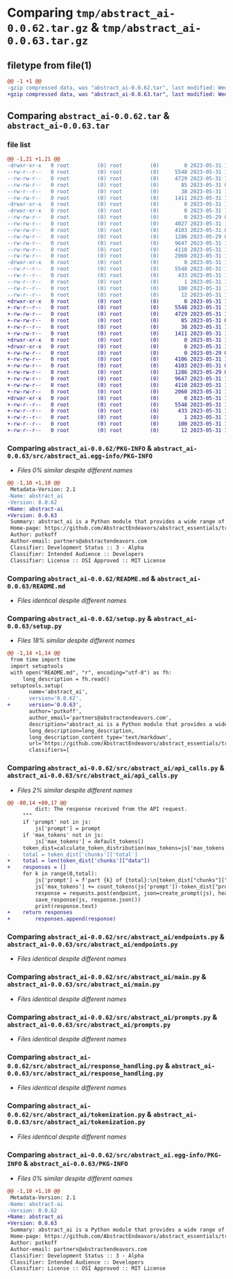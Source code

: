 # Comparing `tmp/abstract_ai-0.0.62.tar.gz` & `tmp/abstract_ai-0.0.63.tar.gz`

## filetype from file(1)

```diff
@@ -1 +1 @@
-gzip compressed data, was "abstract_ai-0.0.62.tar", last modified: Wed May 31 18:31:26 2023, max compression
+gzip compressed data, was "abstract_ai-0.0.63.tar", last modified: Wed May 31 18:33:58 2023, max compression
```

## Comparing `abstract_ai-0.0.62.tar` & `abstract_ai-0.0.63.tar`

### file list

```diff
@@ -1,21 +1,21 @@
-drwxr-xr-x   0 root         (0) root         (0)        0 2023-05-31 18:31:26.546113 abstract_ai-0.0.62/
--rw-r--r--   0 root         (0) root         (0)     5548 2023-05-31 18:31:26.546113 abstract_ai-0.0.62/PKG-INFO
--rw-rw-r--   0 root         (0) root         (0)     4729 2023-05-31 17:26:44.000000 abstract_ai-0.0.62/README.md
--rw-rw-r--   0 root         (0) root         (0)       85 2023-05-31 01:51:39.000000 abstract_ai-0.0.62/pyproject.toml
--rw-r--r--   0 root         (0) root         (0)       38 2023-05-31 18:31:26.546113 abstract_ai-0.0.62/setup.cfg
--rw-rw-r--   0 root         (0) root         (0)     1411 2023-05-31 18:31:08.000000 abstract_ai-0.0.62/setup.py
-drwxr-xr-x   0 root         (0) root         (0)        0 2023-05-31 18:31:26.538113 abstract_ai-0.0.62/src/
-drwxr-xr-x   0 root         (0) root         (0)        0 2023-05-31 18:31:26.542113 abstract_ai-0.0.62/src/abstract_ai/
--rw-rw-r--   0 root         (0) root         (0)        0 2023-05-29 07:24:38.000000 abstract_ai-0.0.62/src/abstract_ai/__init__.py
--rw-rw-r--   0 root         (0) root         (0)     4027 2023-05-31 18:31:00.000000 abstract_ai-0.0.62/src/abstract_ai/api_calls.py
--rw-rw-r--   0 root         (0) root         (0)     4103 2023-05-31 09:35:39.000000 abstract_ai-0.0.62/src/abstract_ai/endpoints.py
--rw-rw-r--   0 root         (0) root         (0)     1286 2023-05-29 07:24:38.000000 abstract_ai-0.0.62/src/abstract_ai/main.py
--rw-rw-r--   0 root         (0) root         (0)     9647 2023-05-31 17:38:48.000000 abstract_ai-0.0.62/src/abstract_ai/prompts.py
--rw-rw-r--   0 root         (0) root         (0)     4110 2023-05-31 16:43:30.000000 abstract_ai-0.0.62/src/abstract_ai/response_handling.py
--rw-rw-r--   0 root         (0) root         (0)     2060 2023-05-31 18:22:52.000000 abstract_ai-0.0.62/src/abstract_ai/tokenization.py
-drwxr-xr-x   0 root         (0) root         (0)        0 2023-05-31 18:31:26.546113 abstract_ai-0.0.62/src/abstract_ai.egg-info/
--rw-r--r--   0 root         (0) root         (0)     5548 2023-05-31 18:31:26.000000 abstract_ai-0.0.62/src/abstract_ai.egg-info/PKG-INFO
--rw-r--r--   0 root         (0) root         (0)      433 2023-05-31 18:31:26.000000 abstract_ai-0.0.62/src/abstract_ai.egg-info/SOURCES.txt
--rw-r--r--   0 root         (0) root         (0)        1 2023-05-31 18:31:26.000000 abstract_ai-0.0.62/src/abstract_ai.egg-info/dependency_links.txt
--rw-r--r--   0 root         (0) root         (0)      100 2023-05-31 18:31:26.000000 abstract_ai-0.0.62/src/abstract_ai.egg-info/requires.txt
--rw-r--r--   0 root         (0) root         (0)       12 2023-05-31 18:31:26.000000 abstract_ai-0.0.62/src/abstract_ai.egg-info/top_level.txt
+drwxr-xr-x   0 root         (0) root         (0)        0 2023-05-31 18:33:58.688746 abstract_ai-0.0.63/
+-rw-r--r--   0 root         (0) root         (0)     5548 2023-05-31 18:33:58.688746 abstract_ai-0.0.63/PKG-INFO
+-rw-rw-r--   0 root         (0) root         (0)     4729 2023-05-31 17:26:44.000000 abstract_ai-0.0.63/README.md
+-rw-rw-r--   0 root         (0) root         (0)       85 2023-05-31 01:51:39.000000 abstract_ai-0.0.63/pyproject.toml
+-rw-r--r--   0 root         (0) root         (0)       38 2023-05-31 18:33:58.688746 abstract_ai-0.0.63/setup.cfg
+-rw-rw-r--   0 root         (0) root         (0)     1411 2023-05-31 18:33:44.000000 abstract_ai-0.0.63/setup.py
+drwxr-xr-x   0 root         (0) root         (0)        0 2023-05-31 18:33:58.680746 abstract_ai-0.0.63/src/
+drwxr-xr-x   0 root         (0) root         (0)        0 2023-05-31 18:33:58.684746 abstract_ai-0.0.63/src/abstract_ai/
+-rw-rw-r--   0 root         (0) root         (0)        0 2023-05-29 07:24:38.000000 abstract_ai-0.0.63/src/abstract_ai/__init__.py
+-rw-rw-r--   0 root         (0) root         (0)     4106 2023-05-31 18:33:41.000000 abstract_ai-0.0.63/src/abstract_ai/api_calls.py
+-rw-rw-r--   0 root         (0) root         (0)     4103 2023-05-31 09:35:39.000000 abstract_ai-0.0.63/src/abstract_ai/endpoints.py
+-rw-rw-r--   0 root         (0) root         (0)     1286 2023-05-29 07:24:38.000000 abstract_ai-0.0.63/src/abstract_ai/main.py
+-rw-rw-r--   0 root         (0) root         (0)     9647 2023-05-31 17:38:48.000000 abstract_ai-0.0.63/src/abstract_ai/prompts.py
+-rw-rw-r--   0 root         (0) root         (0)     4110 2023-05-31 16:43:30.000000 abstract_ai-0.0.63/src/abstract_ai/response_handling.py
+-rw-rw-r--   0 root         (0) root         (0)     2060 2023-05-31 18:22:52.000000 abstract_ai-0.0.63/src/abstract_ai/tokenization.py
+drwxr-xr-x   0 root         (0) root         (0)        0 2023-05-31 18:33:58.688746 abstract_ai-0.0.63/src/abstract_ai.egg-info/
+-rw-r--r--   0 root         (0) root         (0)     5548 2023-05-31 18:33:58.000000 abstract_ai-0.0.63/src/abstract_ai.egg-info/PKG-INFO
+-rw-r--r--   0 root         (0) root         (0)      433 2023-05-31 18:33:58.000000 abstract_ai-0.0.63/src/abstract_ai.egg-info/SOURCES.txt
+-rw-r--r--   0 root         (0) root         (0)        1 2023-05-31 18:33:58.000000 abstract_ai-0.0.63/src/abstract_ai.egg-info/dependency_links.txt
+-rw-r--r--   0 root         (0) root         (0)      100 2023-05-31 18:33:58.000000 abstract_ai-0.0.63/src/abstract_ai.egg-info/requires.txt
+-rw-r--r--   0 root         (0) root         (0)       12 2023-05-31 18:33:58.000000 abstract_ai-0.0.63/src/abstract_ai.egg-info/top_level.txt
```

### Comparing `abstract_ai-0.0.62/PKG-INFO` & `abstract_ai-0.0.63/src/abstract_ai.egg-info/PKG-INFO`

 * *Files 0% similar despite different names*

```diff
@@ -1,10 +1,10 @@
 Metadata-Version: 2.1
-Name: abstract_ai
-Version: 0.0.62
+Name: abstract-ai
+Version: 0.0.63
 Summary: abstract_ai is a Python module that provides a wide range of functionalities aimed at facilitating and enhancing interactions with AI. Developed by putkoff, it comprises several utility modules to help handle API responses, generate requests, manage tokenization, and deal with other related aspects.
 Home-page: https://github.com/AbstractEndeavors/abstract_essentials/tree/main/abstract_ai
 Author: putkoff
 Author-email: partners@abstractendeavors.com
 Classifier: Development Status :: 3 - Alpha
 Classifier: Intended Audience :: Developers
 Classifier: License :: OSI Approved :: MIT License
```

### Comparing `abstract_ai-0.0.62/README.md` & `abstract_ai-0.0.63/README.md`

 * *Files identical despite different names*

### Comparing `abstract_ai-0.0.62/setup.py` & `abstract_ai-0.0.63/setup.py`

 * *Files 18% similar despite different names*

```diff
@@ -1,14 +1,14 @@
 from time import time
 import setuptools
 with open("README.md", "r", encoding="utf-8") as fh:
     long_description = fh.read()
 setuptools.setup(
       name='abstract_ai',
-      version='0.0.62',
+      version='0.0.63',
       author='putkoff',
       author_email='partners@abstractendeavors.com',
       description="abstract_ai is a Python module that provides a wide range of functionalities aimed at facilitating and enhancing interactions with AI. Developed by putkoff, it comprises several utility modules to help handle API responses, generate requests, manage tokenization, and deal with other related aspects.",
       long_description=long_description,
       long_description_content_type='text/markdown',
       url='https://github.com/AbstractEndeavors/abstract_essentials/tree/main/abstract_ai',
       classifiers=[
```

### Comparing `abstract_ai-0.0.62/src/abstract_ai/api_calls.py` & `abstract_ai-0.0.63/src/abstract_ai/api_calls.py`

 * *Files 2% similar despite different names*

```diff
@@ -80,14 +80,17 @@
         dict: The response received from the API request.
     """
     if 'prompt' not in js:
         js['prompt'] = prompt
     if 'max_tokens' not in js:
         js['max_tokens'] = default_tokens()
     token_dist=calculate_token_distribution(max_tokens=js['max_tokens'],prompt=js['prompt'],completion_percentage=40)
-    total = token_dist['chunks']['total']
+    total = len(token_dist['chunks']["data"])
+    responses = []
     for k in range(0,total):
         js['prompt'] = f'part {k} of {total}:\n{token_dist["chunks"]["data"][k]}'
         js['max_tokens'] += count_tokens(js['prompt'])-token_dist["prompt"]["used"]
         response = requests.post(endpoint, json=create_prompt(js), headers=headers())
         save_response(js, response.json())
         print(response.text)
+    return responses
+        responses.append(response)
```

### Comparing `abstract_ai-0.0.62/src/abstract_ai/endpoints.py` & `abstract_ai-0.0.63/src/abstract_ai/endpoints.py`

 * *Files identical despite different names*

### Comparing `abstract_ai-0.0.62/src/abstract_ai/main.py` & `abstract_ai-0.0.63/src/abstract_ai/main.py`

 * *Files identical despite different names*

### Comparing `abstract_ai-0.0.62/src/abstract_ai/prompts.py` & `abstract_ai-0.0.63/src/abstract_ai/prompts.py`

 * *Files identical despite different names*

### Comparing `abstract_ai-0.0.62/src/abstract_ai/response_handling.py` & `abstract_ai-0.0.63/src/abstract_ai/response_handling.py`

 * *Files identical despite different names*

### Comparing `abstract_ai-0.0.62/src/abstract_ai/tokenization.py` & `abstract_ai-0.0.63/src/abstract_ai/tokenization.py`

 * *Files identical despite different names*

### Comparing `abstract_ai-0.0.62/src/abstract_ai.egg-info/PKG-INFO` & `abstract_ai-0.0.63/PKG-INFO`

 * *Files 0% similar despite different names*

```diff
@@ -1,10 +1,10 @@
 Metadata-Version: 2.1
-Name: abstract-ai
-Version: 0.0.62
+Name: abstract_ai
+Version: 0.0.63
 Summary: abstract_ai is a Python module that provides a wide range of functionalities aimed at facilitating and enhancing interactions with AI. Developed by putkoff, it comprises several utility modules to help handle API responses, generate requests, manage tokenization, and deal with other related aspects.
 Home-page: https://github.com/AbstractEndeavors/abstract_essentials/tree/main/abstract_ai
 Author: putkoff
 Author-email: partners@abstractendeavors.com
 Classifier: Development Status :: 3 - Alpha
 Classifier: Intended Audience :: Developers
 Classifier: License :: OSI Approved :: MIT License
```

